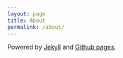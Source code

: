 ```yaml
---
layout: page
title: About
permalink: /about/
---
```


Powered by [Jekyll](https://jekyllrb.com/docs/) and [Github pages](https://pages.github.com/).


